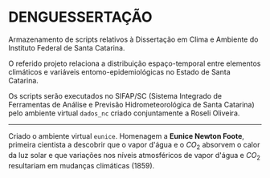 # DENGUESSERTAÇÃO

Armazenamento de scripts relativos à Dissertação em Clima e Ambiente do Instituto Federal de Santa Catarina.

O referido projeto relaciona a distribuição espaço-temporal entre elementos climáticos e variáveis entomo-epidemiológicas no Estado de Santa Catarina.

Os scripts serão executados no SIFAP/SC (Sistema Integrado de Ferramentas de Análise e Previsão Hidrometeorológica de Santa Catarina) pelo ambiente virtual ``dados_nc`` criado conjuntamente a Roseli Oliveira.

---

Criado o ambiente virtual ``eunice``. Homenagem a **Eunice Newton Foote**, primeira cientista a descobrir que o vapor d'água e o $CO_2$ absorvem o calor da luz solar e que variações nos níveis atmosféricos de vapor d'água e $CO_2$ resultariam em mudanças climáticas (1859).
